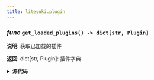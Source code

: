 ```yaml
---
title: liteyuki.plugin
---
```

### *func* `get_loaded_plugins() -> dict[str, Plugin]`



**说明**: 获取已加载的插件

**返回**: dict[str, Plugin]: 插件字典


<details>
<summary> <b>源代码</b> </summary>

```python
def get_loaded_plugins() -> dict[str, Plugin]:
    """
    获取已加载的插件
    Returns:
        dict[str, Plugin]: 插件字典
    """
    return _plugins
```
</details>

